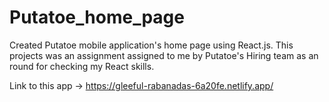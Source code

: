 # Putatoe_home_page
Created Putatoe mobile application's home page using React.js.
This projects was an assignment assigned to me by Putatoe's Hiring team as an round for checking my React skills.

Link to this app -> https://gleeful-rabanadas-6a20fe.netlify.app/
